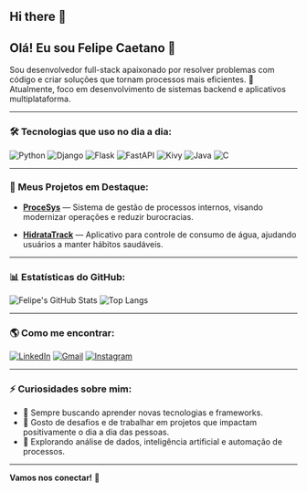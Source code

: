 ## Hi there 👋
## Olá! Eu sou Felipe Caetano 👋

Sou desenvolvedor full-stack apaixonado por resolver problemas com código e criar soluções que tornam processos mais eficientes. 🚀  
Atualmente, foco em desenvolvimento de sistemas backend e aplicativos multiplataforma.

---

### 🛠️ Tecnologias que uso no dia a dia:

![Python](https://img.shields.io/badge/-Python-3776AB?style=flat&logo=python&logoColor=white)
![Django](https://img.shields.io/badge/-Django-092E20?style=flat&logo=django)
![Flask](https://img.shields.io/badge/-Flask-000000?style=flat&logo=flask)
![FastAPI](https://img.shields.io/badge/-FastAPI-009688?style=flat&logo=fastapi)
![Kivy](https://img.shields.io/badge/-Kivy-FF6600?style=flat&logo=kivy)
![Java](https://img.shields.io/badge/-Java-007396?style=flat&logo=java&logoColor=white)
![C](https://img.shields.io/badge/-C-00599C?style=flat&logo=c&logoColor=white)

---

### 🚀 Meus Projetos em Destaque:

- [**ProceSys**](https://github.com/felipeCaetano/procesys) — Sistema de gestão de processos internos, visando modernizar operações e reduzir burocracias.

- [**HidrataTrack**](https://github.com/felipeCaetano/hidratatrack) — Aplicativo para controle de consumo de água, ajudando usuários a manter hábitos saudáveis.

---

### 📊 Estatísticas do GitHub:

![Felipe's GitHub Stats](https://github-readme-stats.vercel.app/api?username=felipeCaetano&show_icons=true&theme=radical)
![Top Langs](https://github-readme-stats.vercel.app/api/top-langs/?username=felipeCaetano&layout=compact&theme=radical)

---

### 🌎 Como me encontrar:

[![LinkedIn](https://img.shields.io/badge/-FelipeCaetano-blue?style=flat-square&logo=Linkedin&logoColor=white&link=https://www.linkedin.com/in/felipe-caetano-b00a7651/)](https://www.linkedin.com/in/felipe-caetano-b00a7651/)
[![Gmail](https://img.shields.io/badge/-felipe@gmail.com-c14438?style=flat-square&logo=Gmail&logoColor=white&link=mailto:felipecmelo@gmail.com)](mailto:felipecmelo@gmail.com)
[![Instagram](https://img.shields.io/badge/-@felipeCaetano-purple?style=flat-square&logo=instagram&logoColor=white&link=https://instagram.com/felipecaetanomelo)](https://instagram.com/felipecaetanomelo)

---

### ⚡ Curiosidades sobre mim:

- 🎯 Sempre buscando aprender novas tecnologias e frameworks.
- 🧩 Gosto de desafios e de trabalhar em projetos que impactam positivamente o dia a dia das pessoas.
- 🤖 Explorando análise de dados, inteligência artificial e automação de processos.

---

**Vamos nos conectar!** 🚀

<!--
**felipeCaetano/felipeCaetano** is a ✨ _special_ ✨ repository because its `README.md` (this file) appears on your GitHub profile.

Here are some ideas to get you started:

- 🔭 I’m currently working on ...
- 🌱 I’m currently learning ...
- 👯 I’m looking to collaborate on ...
- 🤔 I’m looking for help with ...
- 💬 Ask me about ...
- 📫 How to reach me: ...
- 😄 Pronouns: ...
- ⚡ Fun fact: ...
-->
